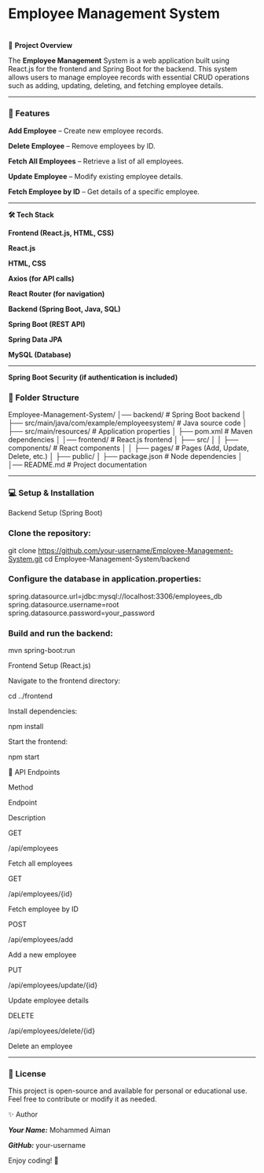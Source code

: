  ### <h1> Employee Management System<h1>

 📌 **Project Overview**

The **Employee Management** System is a web application built using React.js for the frontend and Spring Boot for the backend. This system allows users to manage employee records with essential CRUD operations such as adding, updating, deleting, and fetching employee details.

---

### 🚀 Features

**Add Employee** – Create new employee records.

**Delete Employee** – Remove employees by ID.

**Fetch All Employees** – Retrieve a list of all employees.

**Update Employee** – Modify existing employee details.

**Fetch Employee by ID** – Get details of a specific employee.

---

**🛠 Tech Stack**

**Frontend (React.js, HTML, CSS)**

**React.js**

**HTML, CSS**

**Axios (for API calls)**

**React Router (for navigation)**

**Backend (Spring Boot, Java, SQL)**

**Spring Boot (REST API)**

**Spring Data JPA**

**MySQL (Database)**

---

**Spring Boot Security (if authentication is included)**

### 📂 Folder Structure

Employee-Management-System/
│── backend/                     # Spring Boot backend
│   ├── src/main/java/com/example/employeesystem/  # Java source code
│   ├── src/main/resources/      # Application properties
│   ├── pom.xml                  # Maven dependencies
│
│── frontend/                    # React.js frontend
│   ├── src/
│   │   ├── components/          # React components
│   │   ├── pages/               # Pages (Add, Update, Delete, etc.)
│   ├── public/
│   ├── package.json             # Node dependencies
│
│── README.md                    # Project documentation

---

### 💻 Setup & Installation

Backend Setup (Spring Boot)

### Clone the repository:

git clone https://github.com/your-username/Employee-Management-System.git
cd Employee-Management-System/backend

### Configure the database in application.properties:

spring.datasource.url=jdbc:mysql://localhost:3306/employees_db
spring.datasource.username=root
spring.datasource.password=your_password

### Build and run the backend:

mvn spring-boot:run

Frontend Setup (React.js)

Navigate to the frontend directory:

cd ../frontend

Install dependencies:

npm install

Start the frontend:

npm start

🔗 API Endpoints

Method

Endpoint

Description

GET

/api/employees

Fetch all employees

GET

/api/employees/{id}

Fetch employee by ID

POST

/api/employees/add

Add a new employee

PUT

/api/employees/update/{id}

Update employee details

DELETE

/api/employees/delete/{id}

Delete an employee

---

### 📝 License

This project is open-source and available for personal or educational use. Feel free to contribute or modify it as needed.

✨ Author

***Your Name:*** Mohammed Aiman

***GitHub:*** your-username

Enjoy coding! 🚀
